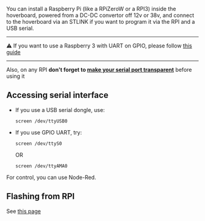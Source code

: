 You can install a Raspberry Pi (like a RPiZeroW or a RPI3) inside the hoverboard, powered from a DC-DC convertor off 12v or 38v, and connect to the hoverboard via an STLINK if you want to program it via the RPI and a USB serial.

***
:warning: If you want to use a Raspberry 3 with UART on GPIO, please follow [this guide](Using-Raspberry-Pi-3-GPIO-UART)
***

Also, on any RPI **don't forget to [make your serial port transparent](Making-you-serial-port-transparent)** before using it

## Accessing serial interface
* If you use a USB serial dongle, use:
  ```
  screen /dev/ttyUSB0
  ```
* If you use GPIO UART, try:
  ```
  screen /dev/ttyS0
  ```
  OR
  ```
  screen /dev/ttyAMA0
  ```
For control, you can use Node-Red.

## Flashing from RPI
See [this page](Flashing-from-Raspberry)